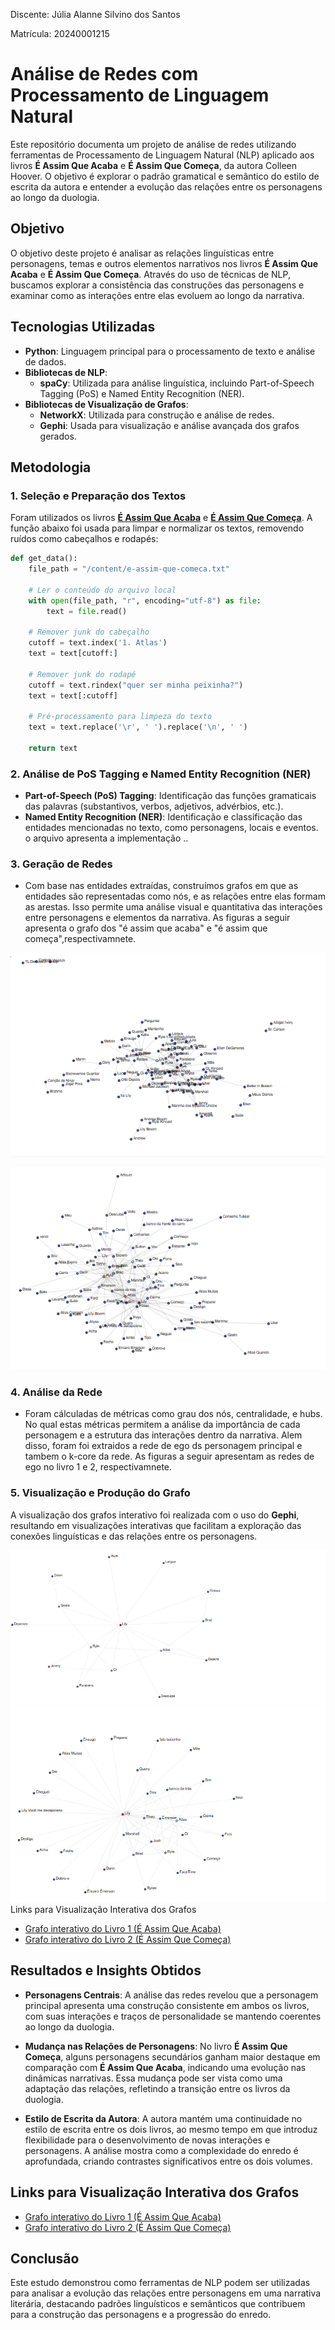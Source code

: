 Discente: Júlia Alanne Silvino dos Santos

Matrícula: 20240001215

# Análise de Redes com Processamento de Linguagem Natural

Este repositório documenta um projeto de análise de redes utilizando ferramentas de Processamento de Linguagem Natural (NLP) aplicado aos livros **É Assim Que Acaba** e **É Assim Que Começa**, da autora Colleen Hoover. O objetivo é explorar o padrão gramatical e semântico do estilo de escrita da autora e entender a evolução das relações entre os personagens ao longo da duologia.

## Objetivo

O objetivo deste projeto é analisar as relações linguísticas entre personagens, temas e outros elementos narrativos nos livros **É Assim Que Acaba** e **É Assim Que Começa**. Através do uso de técnicas de NLP, buscamos explorar a consistência das construções das personagens e examinar como as interações entre elas evoluem ao longo da narrativa.

## Tecnologias Utilizadas

- **Python**: Linguagem principal para o processamento de texto e análise de dados.
- **Bibliotecas de NLP**:
  - **spaCy**: Utilizada para análise linguística, incluindo Part-of-Speech Tagging (PoS) e Named Entity Recognition (NER).
- **Bibliotecas de Visualização de Grafos**:
  - **NetworkX**: Utilizada para construção e análise de redes.
  - **Gephi**: Usada para visualização e análise avançada dos grafos gerados.

## Metodologia

### 1. Seleção e Preparação dos Textos

Foram utilizados os livros **[É Assim Que Acaba](e-assim-que-acaba.txt)** e **[É Assim Que Começa](e-assim-que-comeca.txt)**. A função abaixo foi usada para limpar e normalizar os textos, removendo ruídos como cabeçalhos e rodapés:

```python
def get_data():
    file_path = "/content/e-assim-que-comeca.txt"

    # Ler o conteúdo do arquivo local
    with open(file_path, "r", encoding="utf-8") as file:
        text = file.read()

    # Remover junk do cabeçalho
    cutoff = text.index('1. Atlas')
    text = text[cutoff:]

    # Remover junk do rodapé
    cutoff = text.rindex("quer ser minha peixinha?")
    text = text[:cutoff]

    # Pré-processamento para limpeza do texto
    text = text.replace('\r', ' ').replace('\n', ' ')

    return text
```
### 2. Análise de PoS Tagging e Named Entity Recognition (NER)

- **Part-of-Speech (PoS) Tagging**: Identificação das funções gramaticais das palavras (substantivos, verbos, adjetivos, advérbios, etc.).
- **Named Entity Recognition (NER)**: Identificação e classificação das entidades mencionadas no texto, como personagens, locais e eventos.
  o arquivo [](U3T1.pynb) apresenta a implementação .. 
### 3. Geração de Redes

- Com base nas entidades extraídas, construímos grafos em que as entidades são representadas como nós, e as relações entre elas formam as arestas. Isso permite uma análise visual e quantitativa das interações entre personagens e elementos da narrativa. As figuras a seguir apresenta o grafo dos "é assim que acaba"  e "é assim que começa",respectivamnete.


![](img/grafo_acaba.png)  


![](img/grafo_comeca.png)

### 4. Análise da Rede

- Foram cálculadas de métricas como grau dos nós, centralidade, e hubs.  No qual estas métricas permitem a análise da importância de cada personagem e a estrutura das interações dentro da narrativa. Alem disso, foram foi extraidos a rede de ego ds personagem principal e tambem o k-core da rede. As figuras a seguir apresentam as redes de ego no livro 1 e 2, respectivamnete. 

### 5. Visualização e Produção do Grafo

A visualização dos grafos interativo foi realizada com o uso do **Gephi**, resultando em visualizações interativas que facilitam a exploração das conexões linguísticas e das relações entre os personagens.

![](img/ego1.png)
![](img/ego2.png)
Links para Visualização Interativa dos Grafos

- [Grafo interativo do Livro 1 (É Assim Que Acaba)](https://juliaalanne.github.io/Algoritmos-e-Estruturas-de-Dados-II/U3T1/network_/#)  
- [Grafo interativo do Livro 2 (É Assim Que Começa)](https://juliaalanne.github.io/Algoritmos-e-Estruturas-de-Dados-II/U3T1/network/#)
  
## Resultados e Insights Obtidos

- **Personagens Centrais**: A análise das redes revelou que a personagem principal apresenta uma construção consistente em ambos os livros, com suas interações e traços de personalidade se mantendo coerentes ao longo da duologia.
  
- **Mudança nas Relações de Personagens**: No livro **É Assim Que Começa**, alguns personagens secundários ganham maior destaque em comparação com **É Assim Que Acaba**, indicando uma evolução nas dinâmicas narrativas. Essa mudança pode ser vista como uma adaptação das relações, refletindo a transição entre os livros da duologia.

- **Estilo de Escrita da Autora**: A autora mantém uma continuidade no estilo de escrita entre os dois livros, ao mesmo tempo em que introduz flexibilidade para o desenvolvimento de novas interações e personagens. A análise mostra como a complexidade do enredo é aprofundada, criando contrastes significativos entre os dois volumes.

## Links para Visualização Interativa dos Grafos

- [Grafo interativo do Livro 1 (É Assim Que Acaba)](https://juliaalanne.github.io/Algoritmos-e-Estruturas-de-Dados-II/U3T1/network_/#)  
- [Grafo interativo do Livro 2 (É Assim Que Começa)](https://juliaalanne.github.io/Algoritmos-e-Estruturas-de-Dados-II/U3T1/network/#)

## Conclusão

Este estudo demonstrou como ferramentas de NLP podem ser utilizadas para analisar a evolução das relações entre personagens em uma narrativa literária, destacando padrões linguísticos e semânticos que contribuem para a construção das personagens e a progressão do enredo.

